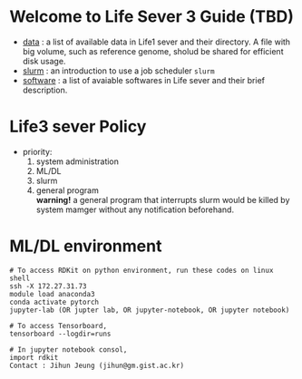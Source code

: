 # Welcome to Life Sever 3 Guide (TBD)
- [data](https://github.com/jihunni/Linux/blob/master/GIST_Life3_sever/data.md) : a list of available data in Life1 sever and their directory. A file with big volume, such as reference genome, sholud be shared for efficient disk usage.
- [slurm](https://github.com/jihunni/Linux/blob/master/GIST_Life1_sever/slurm.md) : an introduction to use a job scheduler `slurm`
- [software](https://github.com/jihunni/Linux/blob/master/GIST_Life3_sever/software.md) : a list of avaiable softwares in Life sever and their brief description.

# Life3 sever Policy
  - priority:
    1. system administration
    2. ML/DL
    3. slurm
    4. general program  
       **warning!** a general program that interrupts slurm would be killed by system mamger without any notification beforehand.

# ML/DL environment
```
# To access RDKit on python environment, run these codes on linux shell
ssh -X 172.27.31.73
module load anaconda3
conda activate pytorch
jupyter-lab (OR jupter lab, OR jupyter-notebook, OR jupyter notebook)

# To access Tensorboard,
tensorboard --logdir=runs

# In jupyter notebook consol,
import rdkit
Contact : Jihun Jeung (jihun@gm.gist.ac.kr)
```
